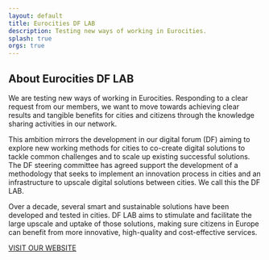 ```yaml
---
layout: default
title: Eurocities DF LAB
description: Testing new ways of working in Eurocities.
splash: true
orgs: true
---
```

## About Eurocities DF LAB

We are testing new ways of working in Eurocities. Responding to a clear request from our members, we want to move towards achieving clear results and tangible benefits for cities and citizens through the knowledge sharing activities in our network.

This ambition mirrors the development in our digital forum (DF) aiming to explore new working methods for cities to co-create digital solutions to tackle common challenges and to scale up existing successful solutions. The DF steering committee has agreed support the development of a methodology that seeks to implement an innovation process in cities and an infrastructure to upscale digital solutions between cities. We call this the DF LAB.

Over a decade, several smart and sustainable solutions have been developed and tested in cities. DF LAB aims to stimulate and facilitate the large upscale and uptake of those solutions, making sure citizens in Europe can benefit from more innovative, high-quality and cost-effective services.

<a href="https://eurocities.eu/about-us/" class="btn display-inline-block mb4">VISIT OUR WEBSITE</a>
